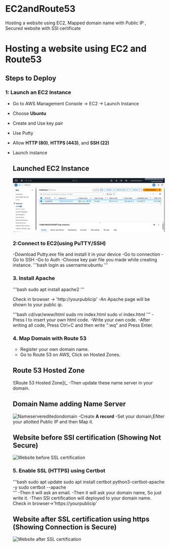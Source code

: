 # EC2andRoute53
Hosting a website using EC2, Mapped domain name with Public IP , Secured website with SSI certificate
# Hosting a website using EC2 and Route53
## Steps to Deploy
### 1: Launch an EC2 Instance
- Go to AWS Management Console -> EC2 -> Launch Instance
- Choose **Ubuntu**
- Create and Use key pair
- Use Putty
- Allow **HTTP (80)**, **HTTPS (443)**, and **SSH (22)**
- Launch instance
  ## Launched EC2 Instance
  ![EC2 Instance](https://github.com/RiyaRiya184/EC2andRoute53/blob/e9fd8d2a98563e5169c16194aaab8aca6df9aa03/CLOUD%201.png) 


  ### 2:Connect to EC2(using PuTTY/SSH)
  -Download Putty.exe file and install it in your device
  -Go to connection
  -Go to SSH
  -Go to Auth
  -Choose key pair file you made while creating instance.
  '''bash
  login as username:ubuntu
  '''

   ### 3. Install Apache
  '''bash
  sudo apt install apache2
  '''

  Check in browser -> 'http://yourpublicip'
  -An Apache page will be shown to your public ip.

  '''bash
  cd/var/www/html
  sudo rm index.html
  sudo vi index.html
  '''
  -Press I to insert your own html code.
  -Write your own code.
  -After writing all code, Press Ctrl+C and then write ":wq" and Press Enter.


  ### 4. Map Domain with Route 53
  - Register your own domain name.
  - Go to Route 53 on AWS, Click on Hosted Zones.
  ## Route 53 Hosted Zone
  ![Route 53 Hosted Zone](_
  -Then update these name server in your domain.
  ## Domain Name adding Name Server
  ![Nameservereditedondomain]()
  -Create **A record**
  -Set your domain,ENter your allotted Public IP and then Map it.
  ## Website before SSl certification (Showing Not Secure)
  ![Website before SSL certification]()
  

  ### 5. Enable SSL (HTTPS) using Certbot
  '''bash
  sudo apt update
  sudo apt install certbot python3-certbot-apache -y
  sudo certbot --apache\
  '''
  -Then it will ask an email.
  -Then it will ask your domain name, So just write it.
  -Then SSl certification will deployed to your domain name.
   Check in browser->'https://yourpublicip'

  ## Website after SSL certification using https (Showing Connection is Secure)
  ![Website after SSL certification ]()
